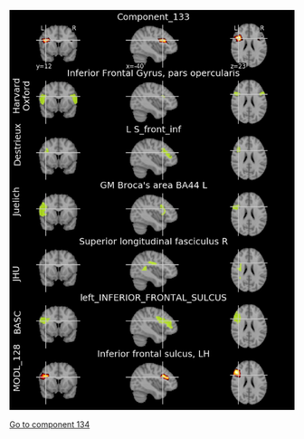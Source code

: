


![133](preliminary/133.jpg "Component 133")

[Go to component 134](https://parietal-inria.github.io/MODL_atlas/512/134 "Component 134")
